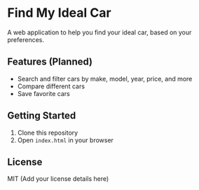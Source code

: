 # Find My Ideal Car

A web application to help you find your ideal car, based on your preferences.

## Features (Planned)
- Search and filter cars by make, model, year, price, and more
- Compare different cars
- Save favorite cars

## Getting Started

1. Clone this repository
2. Open `index.html` in your browser

## License

MIT (Add your license details here)
